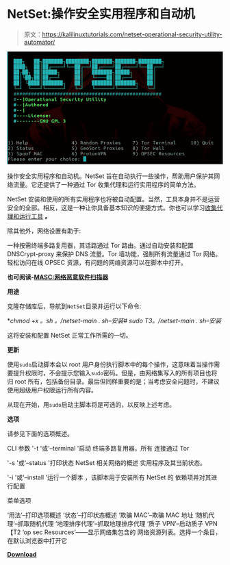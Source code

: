 # NetSet:操作安全实用程序和自动机

> 原文：<https://kalilinuxtutorials.com/netset-operational-security-utility-automator/>

[![NetSet :  Operational Security Utility & Automator](img/0a2cfaee6a3d9e727da3b10f6ca0a031.png "NetSet :  Operational Security Utility & Automator")](https://1.bp.blogspot.com/-hnUoF4BOOXc/XSLz8oasrWI/AAAAAAAABRI/YYE0bdXiaYobb_Ec0TYAlBiNInBJUeNfwCLcBGAs/s1600/netset.png)

操作安全实用程序和自动机。NetSet 旨在自动执行一些操作，帮助用户保护其网络流量。它还提供了一种通过 Tor 收集代理和运行实用程序的简单方法。

NetSet 安装和使用的所有实用程序也将被自动配置。当然，工具本身并不是运营安全的全部。相反，这是一种让你具备基本知识的便捷方式。你也可以学习[收集代理和运行工具](https://limeproxies.com/blog/what-is-proxy-server-and-how-it-works/) **。**

除其他外，网络设置有助于:

一种按需终端多路复用器，其话路通过 Tor 路由。通过自动安装和配置 DNSCrypt-proxy 来保护 DNS 流量。Tor 墙功能，强制所有流量通过 Tor 网络。轻松访问在线 OPSEC 资源，有问题的网络资源可以在脚本中打开。

**也可阅读-[MASC:网络恶意软件扫描器](https://kalilinuxtutorials.com/masc/)**

**用途**

克隆存储库后，导航到`NetSet`目录并运行以下命令:

**chmod +x *。sh
。/netset-main . sh–安装# sudo
T3。/netset-main . sh–安装**

这将安装和配置 NetSet 正常工作所需的一切。

**更新**

使用`sudo`启动脚本会以 root 用户身份执行脚本中的每个操作，这意味着当操作需要提升权限时，不会提示您输入`sudo`密码。但是，由网络集写入的所有项目也将归 root 所有，包括备份目录。最后但同样重要的是；当考虑安全问题时，不建议使用超级用户权限运行所有内容。

从现在开始，用`sudo`启动主脚本将是可选的，以反映上述考虑。

**选项**

请参见下面的选项概述。

CLI 参数
'-t '或'–terminal '启动
终端多路复用器，所有
连接通过 Tor

'-s '或'–status '打印状态
NetSet 相关网络的概述
实用程序及其当前状态。

'-i '或'–install '运行一个脚本
，该脚本用于安装所有 NetSet 的
依赖项并对其进行配置

菜单选项

‘用法’–打印选项概述
‘状态’–打印状态概述
‘欺骗 MAC’–欺骗 MAC 地址
‘随机代理’–抓取随机代理
‘地理排序代理’–抓取地理排序代理
‘质子 VPN’–启动质子 VPN 【T2
‘op sec Resources’——显示网络集包含的
网络资源列表。选择一个条目，在默认浏览器中打开它

[**Download**](https://github.com/NullArray/NetSet)